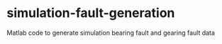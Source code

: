 # simulation-fault-generation
Matlab code to generate simulation bearing fault and gearing fault data
